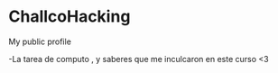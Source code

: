 # ChallcoHacking
My public profile

-La tarea de computo , y saberes que me inculcaron en este curso <3
